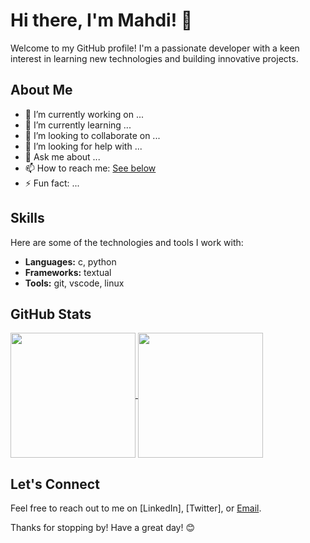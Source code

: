 # Hi there, I'm Mahdi! 👋

Welcome to my GitHub profile! I'm a passionate developer with a keen interest in learning new technologies and building innovative projects.

## About Me

- 🔭 I’m currently working on ...
- 🌱 I’m currently learning ...
- 👯 I’m looking to collaborate on ...
- 🤔 I’m looking for help with ...
- 💬 Ask me about ...
- 📫 How to reach me: [See below](#lets-connect)
- ⚡ Fun fact: ...

## Skills

Here are some of the technologies and tools I work with:

- **Languages:** c, python
- **Frameworks:** textual
- **Tools:** git, vscode, linux

<!--
## Projects

Here are a few projects I'm proud of:

- [Project 1 Name](Link to Project 1) - Brief description of Project 1
- [Project 2 Name](Link to Project 2) - Brief description of Project 2
- [Project 3 Name](Link to Project 3) - Brief description of Project 3
-->

## GitHub Stats

<a href="https://github.com/anuraghazra/github-readme-stats">
  <img height=200 align="center" src="https://github-readme-stats.vercel.app/api?username=mahdi4260-1&rank_icon=percentile" />
</a>
<a href="https://github.com/anuraghazra/convoychat">
  <img height=200 align="center" src="https://github-readme-stats.vercel.app/api/top-langs?username=mahdi4260-1&layout=compact&langs_count=8&card_width=320" />
</a>

## Let's Connect

Feel free to reach out to me on [LinkedIn], [Twitter], or [Email](mailto:mahdi4260@proton.me).

Thanks for stopping by! Have a great day! 😊
